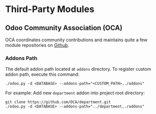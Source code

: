 # Third-Party Modules


## Odoo Community Association (OCA)

OCA coordinates community contributions and maintains quite a few module repositories on [Github](http://github.com/OCA).

### Addons Path

The default addon path located at `addons` directory. To register custom addon path, execute this command:
```
./odoo.py -d <DATABASE> --addons-path="<CUSTOM_PATH>,./addons"
```

For example: Add new `department` addon into project root directory:
```
git clone https://github.com/OCA/department.git
./odoo.py -d <DATABASE> --addons-path="../department,./addons"
```